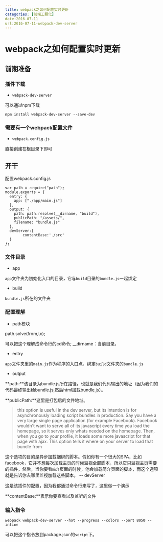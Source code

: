 ```yaml
---
title: webpack之如何配置实时更新
categories: [前端工程化]
date:2016-07-11
url:2016-07-11-webpack-dev-server
---
```

# webpack之如何配置实时更新

## 前期准备

### 插件下载

- `webpack-dev-server`

可以通过npm下载

```
npm install webpack-dev-server --save-dev
```

### 需要有一个webpack配置文件

- `webpack.config.js`

直接创建在根目录下即可


## 开干

配置webpack.config.js

```
var path = require("path");
module.exports = {
  entry: {
    app: ["./app/main.js"]
  },
  output: {
    path: path.resolve(__dirname, "build"),
    publicPath: "/assets/",
    filename: "bundle.js"
  },
  devServer:{
		contentBase:'./src'
  }
};
```

### 文件目录

- app

`app`文件夹为初始化入口的目录，它与`build`目录的`bundle.js`一起绑定

- build

`bundle.js`所在的文件夹


### 配置理解

- path模块

path.solve(from,to);

可以把这个理解成命令行的cd命令;
__dirname：当前目录。

- entry

`app`文件夹里的`main.js`作为程序的入口点，绑定`build`文件夹的`bundle.js`

- output

**path:**该目录为bundle.js所在路径，也就是我们代码输出的地址（因为我们的代码最终输出给bundle.js,然后html加载bundle.js）。

**publicPath:**这里是打包后的文件地址。

>  this option is useful in the dev server, but its intention is for asynchronously loading script bundles in production. Say you have a very large single page application (for example Facebook). Facebook wouldn't want to serve all of its javascript every time you load the homepage, so it serves only whats needed on the homepage. Then, when you go to your profile, it loads some more javascript for that page with ajax. This option tells it where on your server to load that bundle from

这个选项的目的是异步加载捆绑的脚本。假如你有一个很大的SPA，比如facebook，它并不想每次加载主页的时候监视全部脚本，所以它只监视主页需要的插件，然后，当你要看`简介`页面的时候，他会加载简介页面的脚本，而这个选项就是告诉你去哪里监视加载这些脚本。
-- devServer

这是该插件的配置，因为我都通过命令行来写了，这里做一个演示

**contentBase:**表示你要查看以及监听的文件


### 输入指令

```
webpack webpack-dev-server --hot --progress --colors --port 8050 --inline 
```

可以把这个指令放到package.json的`script`下。